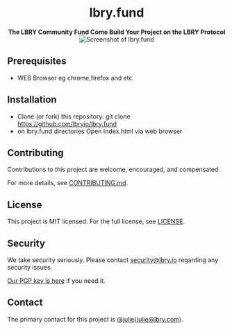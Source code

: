 <h1 align="center">lbry.fund</h1>

<div align="center">
  <strong>The LBRY Community Fund Come Build Your Project on the LBRY Protocol</strong>
</div>

<div align="center">
  <img src="https://spee.ch/7/lbryfund.png" title="Screenshot of lbry.fund"/>
</div>

## Prerequisites
- WEB Browser eg chrome,firefox and etc

## Installation
- Clone (or fork) this repository: git clone https://github.com/lbryio/lbry.fund
- on lbry.fund directories Open Index.html via web browser

## Contributing
Contributions to this project are welcome, encouraged, and compensated.

For more details, see [CONTRIBUTING.md](CONTRIBUTING.md).

## License
This project is MIT licensed. For the full license, see [LICENSE](LICENSE).

## Security
We take security seriously. Please contact [security@lbry.io](mailto:security@lbry.com) regarding any security issues.

[Our PGP key is here](https://keybase.io/lbry/key.asc) if you need it.

## Contact
The primary contact for this project is [@julie](https://github.com/jsigwart)(julie@lbry.com).
